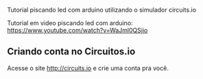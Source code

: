 
Tutorial piscando led com arduino utilizando o simulador circuits.io

Tutorial em video piscando led com arduino:
https://www.youtube.com/watch?v=WaJml0QSjio


## Criando conta no Circuitos.io


Acesse o site http://circuits.io e crie uma conta pra você.





